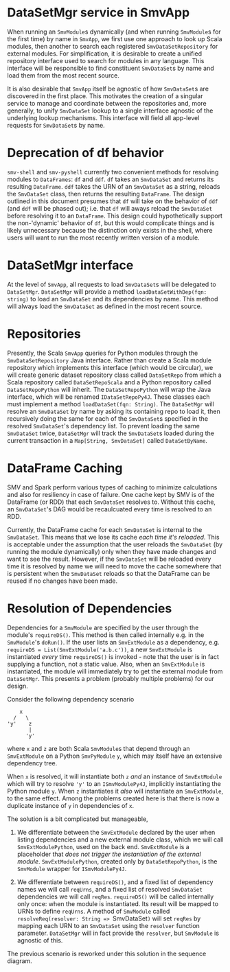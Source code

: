 # DataSetMgr service in SmvApp

When running an `SmvModule`s dynamically (and when running `SmvModule`s for the first time) by name in `SmvApp`, we first use one approach to look up Scala modules, then another to search each registered `SmvDataSetRepository` for external modules. For simplification, it is desirable to create a unified repository interface used to search for modules in any language. This interface will be responsible to find constituent `SmvDataSet`s by name and load them from the most recent source.

It is also desirable that `SmvApp` itself be agnostic of how `SmvDataSet`s are discovered in the first place. This motivates the creation of a singular service to manage and coordinate between the repositories and, more generally, to unify `SmvDataSet` lookup to a single interface agnostic of the underlying lookup mechanisms. This interface will field all app-level requests for `SmvDataSet`s by name.


# Deprecation of df behavior

`smv-shell` and `smv-pyshell` currently two convenient methods for resolving modules to `DataFrames`: `df` and `ddf`. `df` takes an `SmvDataSet` and returns its resulting `DataFrame`. `ddf` takes the URN of an `SmvDataSet` as a string, reloads the `SmvDataSet` class, then returns the resulting `DataFrame`. The design outlined in this document presumes that `df` will take on the behavior of `ddf` (and `ddf` will be phased out); i.e. that `df` will aways reload the `SmvDataSet` before resolving it to an `DataFrame`. This design could hypothetically support the non-'dynamic' behavior of `df`, but this would complicate things and is likely unnecessary because the distinction only exists in the shell, where users will want to run the most recently written version of a module.


# DataSetMgr interface

At the level of `SmvApp`, all requests to load `SmvDataSet`s will be delegated to `DataSetMgr`. `DataSetMgr` will provide a method `loadDataSetWithDep(fqn: string)` to load an `SmvDataSet` and its dependencies by name. This method will always load the `SmvDataSet` as defined in the most recent source.


# Repositories

Presently, the Scala `SmvApp` queries for Python modules through the `SmvDataSetRepository` Java interface. Rather than create a Scala module repository which implements this interface (which would be circular), we will create generic dataset repository class called `DataSetRepo` from which a Scala repository called `DataSetRepoScala` and a Python repository called `DataSetRepoPython` will inherit. The `DataSetRepoPython` will wrap the Java interface, which will be renamed `IDataSetRepoPy4J`. These classes each must implement a method `loadDataSet(fqn: String)`. The `DataSetMgr` will resolve an `SmvDataSet` by name by asking its containing repo to load it, then recursively doing the same for each of the `SmvDataSet`s specified in the resolved `SmvDataSet`'s dependency list. To prevent loading the same `SmvDataSet` twice, `DataSetMgr` will track the `SmvDataSet`s loaded during the current transaction in a `Map[String, SmvDataSet]` called `DataSetByName`.



# DataFrame Caching

SMV and Spark perform various types of caching to minimize calculations and also for resiliency in case of failure. One cache kept by SMV is of the DataFrame (or RDD) that each `SmvDataSet` resolves to. Without this cache, an `SmvDataSet`'s DAG would be recaulcuated every time is resolved to an RDD.

Currently, the DataFrame cache for each `SmvDataSet` is internal to the `SmvDataSet`. This means that we lose its cache _each time it's reloaded_. This is acceptable under the assumption that the user reloads the `SmvDataSet` (by running the module dynamically) only when they have made changes and want to see the result. However, if the `SmvDataSet` will be reloaded every time it is resolved by name we will need to move the cache somewhere that is persistent when the `SmvDataSet` reloads so that the DataFrame can be reused if no changes have been made.


# Resolution of Dependencies

Dependencies for a `SmvModule` are specified by the user through the module's `requireDS()`. This method is then called internally e.g. in the `SmvModule`'s `doRun()`. If the user lists an `SmvExtModule` as a dependency, e.g. `requireDS = List(SmvExtModule('a.b.c'))`, a new ``SmvExtModule`` is instantiated _every_ time `requireDS()` is invoked - note that the user is in fact supplying a function, not a static value. Also, when an `SmvExtModule` is instantiated, the module will immediately try to get the external module from `DataSetMgr`. This presents a problem (probably multiple problems) for our design.

Consider the following dependency scenario
```
    x
  /   \
'y'    z
       |
      'y'
```
where `x` and `z` are both Scala `SmvModule`s that depend through an `SmvExtModule` on a Python `SmvPyModule` `y`, which may itself have an extensive dependency tree.

When `x` is resolved, it will instantiate both `z` _and_ an instance of `SmvExtModule` which will try to resolve `'y'` to an `ISmvModulePy4J`, implicitly instantiating the Python module `y`. When `z` instantiates it _also_ will instantiate an `SmvExtModule`, to the same effect. Among the problems created here is that there is now a duplicate instance of `y` in dependencies of `x`.

The solution is a bit complicated but manageable,

1. We differentiate between the `SmvExtModule` declared by the user when listing dependencies and a new external module class, which we will call `SmvExtModulePython`, used on the back end. `SmvExtModule` is a placeholder that _does not trigger the instantiation of the external module_.  `SmvExtModulePython`, created only by `DataSetRepoPython`, is the `SmvModule` wrapper for `ISmvModulePy4J`.

2. We differentiate between `requireDS()`, and a fixed list of dependency names we will call `reqUrns`, and a fixed list of resolved `SmvDataSet` dependencies we will call `reqRes`. `requireDS()` will be called internally only once: when the module is instantiated. Its result will be mapped to URNs to define `reqUrns`. A method of `SmvModule` called `resolveReq(resolver: String => `SmvDataSet`)` will set `reqRes` by mapping each URN to an `SmvDataSet` using the `resolver` function parameter. `DataSetMgr` will in fact provide the `resolver`, but `SmvModule` is agnostic of this.

The previous scenario is reworked under this solution in the sequence diagram.
